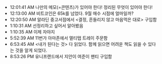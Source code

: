 
- 12:01:41 AM 나만의 메모(=콘텐츠)가 있어야 한다! 정리된 무엇이 있어야 한다!
- 12:13:00 AM 비트코인은 65k를 넘었다. 9월 매수 시점에 얼마일까?
- 12:20:50 AM 알라딘 중고서점에서 <결정, 흔들리지 않고 마음먹은 대로> 구입함
- 1:10:31 AM 선정리하고 싶어서 알아봤음
- 1:10:35 AM 이제 자야지
- 5:52:39 AM 11번가 아마존에서 멀티탭 트레이 주문함
- 6:53:45 AM <내가 된다는 것> 다 읽었다. 함께 읽으면 어려운 책도 읽을 수 있다는 것을 알게 되었다.
- 8:53:26 PM 유니프랜드에서 지안이 여준이 팬티 구입함